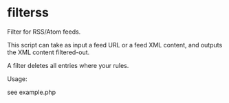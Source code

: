 filterss
========

Filter for RSS/Atom feeds.

This script can take as input a feed URL or a feed XML content, and outputs the XML content filtered-out.

A filter deletes all entries where your rules.

Usage:

see example.php

